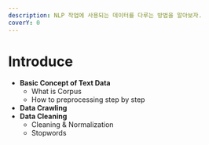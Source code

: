 ```yaml
---
description: NLP 작업에 사용되는 데이터를 다루는 방법을 알아보자.
coverY: 0
---
```


# Introduce

* **Basic Concept of Text Data**
  * What is Corpus
  * How to preprocessing step by step
* **Data Crawling**
* **Data Cleaning**
  * Cleaning & Normalization
  * Stopwords
